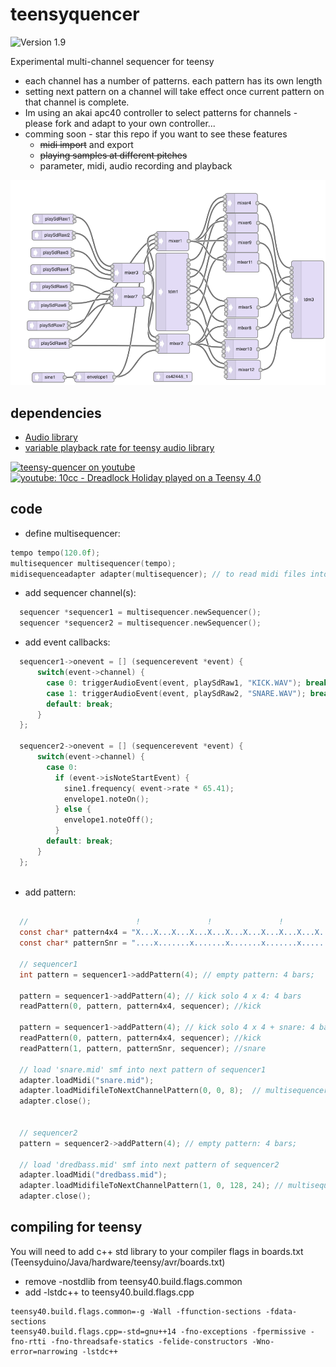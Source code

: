 # teensyquencer
![Version 1.9](https://img.shields.io/badge/warning-work_in_progress-brightgreen.svg?label=warning&colorA=555555&colorB=ff4a88)

Experimental multi-channel sequencer for teensy
* each channel has a number of patterns. each pattern has its own length
* setting next pattern on a channel will take effect once current pattern on that channel is complete.
* Im using an akai apc40 controller to select patterns for channels - please fork and adapt to your own controller...
* comming soon - star this repo if you want to see these features
  * ~~midi import~~ and export
  * ~~playing samples at different pitches~~
  * parameter, midi, audio recording and playback
 
![Audio signal path](AudioPath.png)

## dependencies
* [Audio library](https://github.com/PaulStoffregen/Audio)
* [variable playback rate for teensy audio library](https://github.com/newdigate/teensy-variable-playback)

[![teensy-quencer on youtube](https://img.youtube.com/vi/eEeuXfxMdCI/0.jpg)](https://www.youtube.com/watch?v=eEeuXfxMdCI)
[![youtube: 10cc - Dreadlock Holiday played on a Teensy 4.0](https://img.youtube.com/vi/XQ6LoSeZbPI/0.jpg)](https://www.youtube.com/watch?v=XQ6LoSeZbPI)

## code
* define multisequencer:
``` c
tempo tempo(120.0f);
multisequencer multisequencer(tempo);
midisequenceadapter adapter(multisequencer); // to read midi files into the a sequencer pattern
```

* add sequencer channel(s):
``` c
  sequencer *sequencer1 = multisequencer.newSequencer();
  sequencer *sequencer2 = multisequencer.newSequencer();
```

* add event callbacks:
``` c
  sequencer1->onevent = [] (sequencerevent *event) {
      switch(event->channel) {
        case 0: triggerAudioEvent(event, playSdRaw1, "KICK.WAV"); break;
        case 1: triggerAudioEvent(event, playSdRaw2, "SNARE.WAV"); break;      
        default: break;
      }
  };
  
  sequencer2->onevent = [] (sequencerevent *event) {
      switch(event->channel) {
        case 0: 
          if (event->isNoteStartEvent) {
            sine1.frequency( event->rate * 65.41);
            envelope1.noteOn();
          } else {
            envelope1.noteOff();
          }
        default: break;
      }
  };
  
```
* add pattern:
``` c

  //                        !               !               !               !      
  const char* pattern4x4 = "X...X...X...X...X...X...X...X...X...X...X...X...X...X...X...X..."; 
  const char* patternSnr = "....x.......x.......x.......x.......x.......x.......x.......x..."; 

  // sequencer1
  int pattern = sequencer1->addPattern(4); // empty pattern: 4 bars;
  
  pattern = sequencer1->addPattern(4); // kick solo 4 x 4: 4 bars
  readPattern(0, pattern, pattern4x4, sequencer); //kick

  pattern = sequencer1->addPattern(4); // kick solo 4 x 4 + snare: 4 bars;
  readPattern(0, pattern, pattern4x4, sequencer); //kick
  readPattern(1, pattern, patternSnr, sequencer); //snare
  
  // load 'snare.mid' smf into next pattern of sequencer1
  adapter.loadMidi("snare.mid");
  adapter.loadMidifileToNextChannelPattern(0, 0, 8);  // multisequencer channel number=0 (==sequencer1), midi track number=0, 8 bars long
  adapter.close();


  // sequencer2
  pattern = sequencer2->addPattern(4); // empty pattern: 4 bars;

  // load 'dredbass.mid' smf into next pattern of sequencer2
  adapter.loadMidi("dredbass.mid");
  adapter.loadMidifileToNextChannelPattern(1, 0, 128, 24); // multisequencer channel number=1 (==sequencer2), midi track number=0, 128 bars long, transpose 24 notes
  adapter.close();

```

## compiling for teensy
You will need to add c++ std library to your compiler flags in boards.txt (Teensyduino/Java/hardware/teensy/avr/boards.txt)
* remove -nostdlib from teensy40.build.flags.common
* add -lstdc++ to teensy40.build.flags.cpp
```
teensy40.build.flags.common=-g -Wall -ffunction-sections -fdata-sections
teensy40.build.flags.cpp=-std=gnu++14 -fno-exceptions -fpermissive -fno-rtti -fno-threadsafe-statics -felide-constructors -Wno-error=narrowing -lstdc++
```

